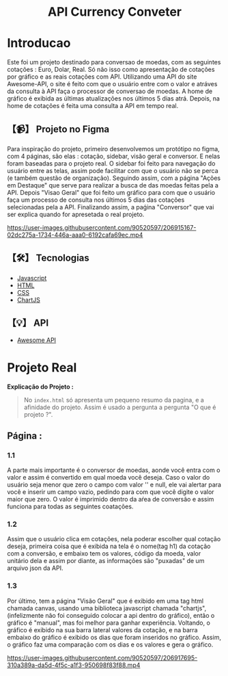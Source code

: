<h1 align="center">API Currency Conveter</h1>
<h1>Introducao</h1>
Este foi um projeto destinado para conversao de moedas, com as seguintes cotações : Euro, Dolar, Real. Só não isso como apresentação de cotações por gráfico e as reais cotações com API. Utilizando uma API do site Awesome-API, o site é feito com que o usuário entre com o valor e atráves da consulta à API faça o processor de conversao de moedas. A home de gráfico é exibida as últimas atualizações nos últimos 5 dias atrá. Depois, na home de cotações é feita uma consulta a API em tempo real.

## 【📹】 **Projeto no Figma**
Para inspiração do projeto, primeiro desenvolvemos um protótipo no figma, com 4 páginas, são elas : cotação, sidebar, visão geral e conversor. E nelas foram baseadas para o projeto real. O sidebar foi feito para navegação do usuário entre as telas, assim pode facilitar com que o usuário não se perca (e também questão de organização). Seguindo assim, com a página "Ações em Destaque" que serve para realizar a busca de das moedas feitas pela a API. Depois "Visao Geral" que foi feito um gráfico para com que o usuário faça um processo de consulta nos últimos 5 dias das cotações selecionadas pela a API. Finalizando assim, a paǵina "Conversor" que vai ser explica quando for apresetada o real projeto. 

https://user-images.githubusercontent.com/90520597/206915167-02dc275a-1734-446a-aaa0-6192cafa69ec.mp4

## 【🛠️】 **Tecnologias**

- [Javascript](https://docs.oracle.com/en/)
- [HTML](https://developer.mozilla.org/en-US/docs/Web/HTML)
- [CSS](https://developer.mozilla.org/en-US/docs/Web/CSS)
- [ChartJS](https://www.chartjs.org/)

## 【💡】 **API**

- [Awesome API](https://docs.awesomeapi.com.br/)

# Projeto Real

**Explicação do Projeto :**
> No `index.html` só apresenta um pequeno resumo da pagina, e a afinidade do projeto. Assim é usado a pergunta a pergunta "O que é projeto ?".

## **Página :**

### **1.1**
A parte mais importante é o conversor de moedas, aonde você entra com o valor e assim é convertido em qual moeda você deseja. Caso o valor do usuário seja menor que zero o campo com valor '' e null, ele vai alertar para você e inserir um campo vazio, pedindo para com que você digite o valor maior que zero. O valor é imprimido dentro da aŕea de conversão e assim funciona para todas as seguintes coatações.
### **1.2**
Assim que o usuário clica em cotações, nela poderar escolher qual cotação deseja, primeira coisa que é exibida na tela é o nome(tag h1) da cotação com a conversão, e embaixo tem os valores, código da moeda, valor unitário dela e assim por diante, as informações são "puxadas" de um arquivo json da API.
### **1.3**
Por último, tem a página "Visão Geral" que é exibido em uma tag html chamada canvas, usando uma biblioteca javascript chamada "chartjs", (infelizmente não foi conseguido colocar a api dentro do gráfico), então o gráfico é "manual", mas foi melhor para ganhar experiência. Voltando, o gráfico é exibido na sua barra lateral valores da cotação, e na barra embaixo do gráfico é exibido os dias que foram inseridos no gráfico. Assim, o gráfico faz uma comparação com os dias e os valores e gera o gráfico.

https://user-images.githubusercontent.com/90520597/206917695-310a389a-da5d-4f5c-a1f3-950698f83f88.mp4



